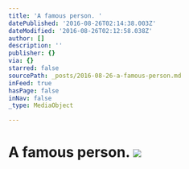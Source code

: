 ```yaml
---
title: 'A famous person. '
datePublished: '2016-08-26T02:14:38.003Z'
dateModified: '2016-08-26T02:12:58.038Z'
author: []
description: ''
publisher: {}
via: {}
starred: false
sourcePath: _posts/2016-08-26-a-famous-person.md
inFeed: true
hasPage: false
inNav: false
_type: MediaObject

---
```

# A famous person. ![](https://the-grid-user-content.s3-us-west-2.amazonaws.com/1c23c943-07bb-4f9f-ab4a-7c461d7bf3a1.jpg)